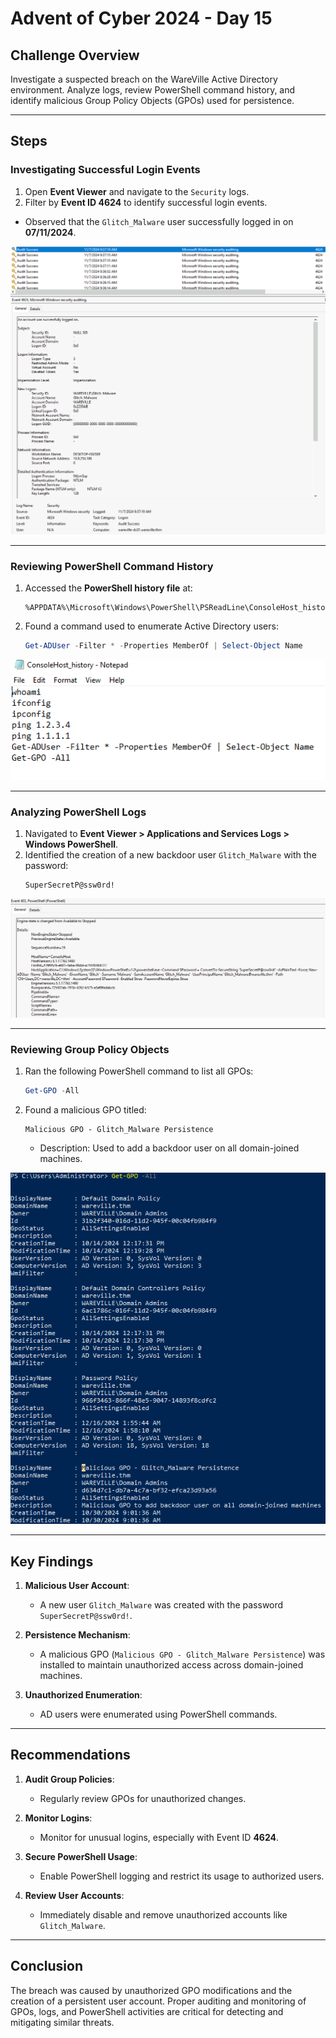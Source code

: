 # **Advent of Cyber 2024 - Day 15**

## **Challenge Overview**
Investigate a suspected breach on the WareVille Active Directory environment. Analyze logs, review PowerShell command history, and identify malicious Group Policy Objects (GPOs) used for persistence.

---

## **Steps**

### **Investigating Successful Login Events**
1. Open **Event Viewer** and navigate to the `Security` logs.
2. Filter by **Event ID 4624** to identify successful login events.

- Observed that the `Glitch_Malware` user successfully logged in on **07/11/2024**.

![Glitch_Malware Login](images/Glitch_MalwareLogin.png)

---

### **Reviewing PowerShell Command History**
1. Accessed the **PowerShell history file** at:
   ```
   %APPDATA%\Microsoft\Windows\PowerShell\PSReadLine\ConsoleHost_history.txt
   ```
2. Found a command used to enumerate Active Directory users:
   ```powershell
   Get-ADUser -Filter * -Properties MemberOf | Select-Object Name
   ```

![PowerShell Command History](images/ConsoleHost_history.png)

---

### **Analyzing PowerShell Logs**
1. Navigated to **Event Viewer > Applications and Services Logs > Windows PowerShell**.
2. Identified the creation of a new backdoor user `Glitch_Malware` with the password:
   ```
   SuperSecretP@ssw0rd!
   ```

![Glitch_Malware Password](images/Glitch_MalwarePassword.png)

---

### **Reviewing Group Policy Objects**
1. Ran the following PowerShell command to list all GPOs:
   ```powershell
   Get-GPO -All
   ```
2. Found a malicious GPO titled:
   ```
   Malicious GPO - Glitch_Malware Persistence
   ```
   - Description: Used to add a backdoor user on all domain-joined machines.

![Malicious GPO Persistence](images/InstalledMaliciousGPO.png)

---

## **Key Findings**
1. **Malicious User Account**:  
   - A new user `Glitch_Malware` was created with the password `SuperSecretP@ssw0rd!`.

2. **Persistence Mechanism**:  
   - A malicious GPO (`Malicious GPO - Glitch_Malware Persistence`) was installed to maintain unauthorized access across domain-joined machines.

3. **Unauthorized Enumeration**:  
   - AD users were enumerated using PowerShell commands.

---

## **Recommendations**
1. **Audit Group Policies**:  
   - Regularly review GPOs for unauthorized changes.

2. **Monitor Logins**:  
   - Monitor for unusual logins, especially with Event ID **4624**.

3. **Secure PowerShell Usage**:  
   - Enable PowerShell logging and restrict its usage to authorized users.

4. **Review User Accounts**:  
   - Immediately disable and remove unauthorized accounts like `Glitch_Malware`.

---

## **Conclusion**
The breach was caused by unauthorized GPO modifications and the creation of a persistent user account. Proper auditing and monitoring of GPOs, logs, and PowerShell activities are critical for detecting and mitigating similar threats.
